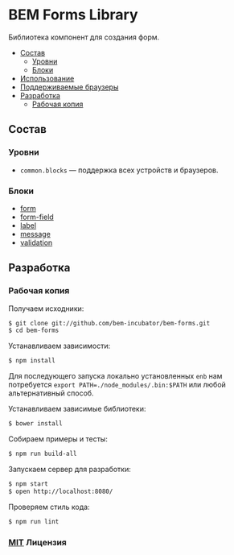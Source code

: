BEM Forms Library
==================

Библиотека компонент для создания форм.

* <a href="#content">Состав</a>
  * <a href="#levels">Уровни</a>
  * <a href="#blocks">Блоки</a>
* <a href="#usage">Использование</a>
* <a href="https://github.com/bem/bem-components/blob/v2/README.ru.md#supported-browsers">Поддерживаемые браузеры</a>
* <a href="#development">Разработка</a>
  * <a href="#working-copy">Рабочая копия</a>

<a name="content"></a>

## Состав

<a name="levels"></a>
### Уровни

* `common.blocks` — поддержка всех устройств и браузеров.

<a name="blocks"></a>
### Блоки

* [form](common.blocks/form/form.ru.md)
* [form-field](common.blocks/form-field/form-field.ru.md)
* [label](common.blocks/label/label.ru.md)
* [message](common.blocks/message/message.ru.md)
* [validation](common.blocks/validation/validation.ru.md)

<a name="development"></a>
## Разработка

<a name="working-copy"></a>
### Рабочая копия

Получаем исходники:

```bash
$ git clone git://github.com/bem-incubator/bem-forms.git
$ cd bem-forms
```

Устанавливаем зависимости:

```bash
$ npm install
```
Для последующего запуска локально установленных `enb` нам потребуется `export PATH=./node_modules/.bin:$PATH` или любой альтернативный способ.

Устанавливаем зависимые библиотеки:

```bash
$ bower install
```

Собираем примеры и тесты:

```bash
$ npm run build-all
```

Запускаем сервер для разработки:

```bash
$ npm start
$ open http://localhost:8080/
```

Проверяем стиль кода:

```bash
$ npm run lint
```

### [MIT](http://en.wikipedia.org/wiki/MIT_License) Лицензия
